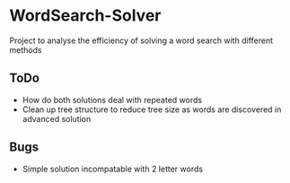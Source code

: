 # WordSearch-Solver
Project to analyse the efficiency of solving a word search with different methods

## ToDo
- How do both solutions deal with repeated words
- Clean up tree structure to reduce tree size as words are discovered in advanced solution


## Bugs
- Simple solution incompatable with 2 letter words
